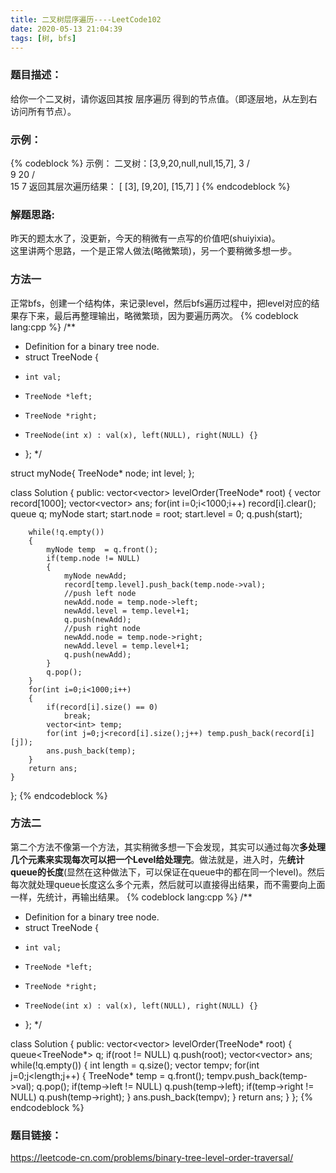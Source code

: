 ```yaml
---
title: 二叉树层序遍历----LeetCode102
date: 2020-05-13 21:04:39
tags: [树, bfs]
---
```

### 题目描述：  
给你一个二叉树，请你返回其按 层序遍历 得到的节点值。（即逐层地，从左到右访问所有节点）。

### 示例：   
{% codeblock %}
示例：
二叉树：[3,9,20,null,null,15,7],
    3
   / \
  9  20
    /  \
   15   7
返回其层次遍历结果：
[
  [3],
  [9,20],
  [15,7]
]
{% endcodeblock %}
<!-- more -->
### 解题思路:  
昨天的题太水了，没更新，今天的稍微有一点写的价值吧(shuiyixia)。  
这里讲两个思路，一个是正常人做法(略微繁琐)，另一个要稍微多想一步。

### 方法一
正常bfs，创建一个结构体，来记录level，然后bfs遍历过程中，把level对应的结果存下来，最后再整理输出，略微繁琐，因为要遍历两次。
{% codeblock lang:cpp %}
/**
 * Definition for a binary tree node.
 * struct TreeNode {
 *     int val;
 *     TreeNode *left;
 *     TreeNode *right;
 *     TreeNode(int x) : val(x), left(NULL), right(NULL) {}
 * };
 */

struct myNode{
    TreeNode* node;
    int level;
};

class Solution {
public:
    vector<vector<int>> levelOrder(TreeNode* root) {
        vector<int> record[1000];
        vector<vector<int>> ans;
        for(int i=0;i<1000;i++) record[i].clear();
        queue<myNode> q;
        myNode start;
        start.node = root;
        start.level = 0;
        q.push(start);

        while(!q.empty())
        {
            myNode temp  = q.front();
            if(temp.node != NULL)
            {
                myNode newAdd;
                record[temp.level].push_back(temp.node->val);
                //push left node
                newAdd.node = temp.node->left;
                newAdd.level = temp.level+1;
                q.push(newAdd);
                //push right node
                newAdd.node = temp.node->right;
                newAdd.level = temp.level+1;
                q.push(newAdd);
            }
            q.pop();
        }
        for(int i=0;i<1000;i++)
        {
            if(record[i].size() == 0)
                break;
            vector<int> temp;
            for(int j=0;j<record[i].size();j++) temp.push_back(record[i][j]);
            ans.push_back(temp);
        }
        return ans;
    }
};
{% endcodeblock %}

### 方法二
第二个方法不像第一个方法，其实稍微多想一下会发现，其实可以通过每次**多处理几个元素来实现每次可以把一个Level给处理完**。做法就是，进入时，先**统计queue的长度**(显然在这种做法下，可以保证在queue中的都在同一个level)。然后每次就处理queue长度这么多个元素，然后就可以直接得出结果，而不需要向上面一样，先统计，再输出结果。
{% codeblock lang:cpp %}
/**
 * Definition for a binary tree node.
 * struct TreeNode {
 *     int val;
 *     TreeNode *left;
 *     TreeNode *right;
 *     TreeNode(int x) : val(x), left(NULL), right(NULL) {}
 * };
 */


class Solution {
public:
    vector<vector<int>> levelOrder(TreeNode* root) {
        queue<TreeNode*> q;
        if(root != NULL)
            q.push(root);
        vector<vector<int>> ans;
        while(!q.empty())
        {
            int length = q.size();
            vector<int> tempv;
            for(int j=0;j<length;j++)
            {
                TreeNode* temp = q.front();
                tempv.push_back(temp->val);
                q.pop();
                if(temp->left != NULL) q.push(temp->left);
                if(temp->right != NULL) q.push(temp->right);
            }
            ans.push_back(tempv);
        }
        return ans;
    }
};
{% endcodeblock %}

### 题目链接：  
https://leetcode-cn.com/problems/binary-tree-level-order-traversal/